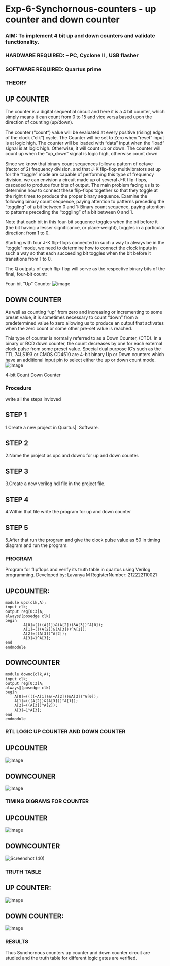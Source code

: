 # Exp-6-Synchornous-counters - up counter and down counter 
### AIM: To implement 4 bit up and down counters and validate  functionality.
### HARDWARE REQUIRED:  – PC, Cyclone II , USB flasher
### SOFTWARE REQUIRED:   Quartus prime
### THEORY 

## UP COUNTER 
The counter is a digital sequential circuit and here it is a 4 bit counter, which simply means it can count from 0 to 15 and vice versa based upon the direction of counting (up/down). 

The counter (“count“) value will be evaluated at every positive (rising) edge of the clock (“clk“) cycle.
The Counter will be set to Zero when “reset” input is at logic high.
The counter will be loaded with “data” input when the “load” signal is at logic high. Otherwise, it will count up or down.
The counter will count up when the “up_down” signal is logic high, otherwise count down

Since we know that binary count sequences follow a pattern of octave (factor of 2) frequency division, and that J-K flip-flop multivibrators set up for the “toggle” mode are capable of performing this type of frequency division, we can envision a circuit made up of several J-K flip-flops, cascaded to produce four bits of output.
The main problem facing us is to determine how to connect these flip-flops together so that they toggle at the right times to produce the proper binary sequence.
Examine the following binary count sequence, paying attention to patterns preceding the “toggling” of a bit between 0 and 1:
Binary count sequence, paying attention to patterns preceding the “toggling” of a bit between 0 and 1.

Note that each bit in this four-bit sequence toggles when the bit before it (the bit having a lesser significance, or place-weight), toggles in a particular direction: from 1 to 0.



 
 

Starting with four J-K flip-flops connected in such a way to always be in the “toggle” mode, we need to determine how to connect the clock inputs in such a way so that each succeeding bit toggles when the bit before it transitions from 1 to 0.

The Q outputs of each flip-flop will serve as the respective binary bits of the final, four-bit count:

 
 

Four-bit “Up” Counter
![image](https://user-images.githubusercontent.com/36288975/169644758-b2f4339d-9532-40c5-af40-8f4f8c942e2c.png)



## DOWN COUNTER 

As well as counting “up” from zero and increasing or incrementing to some preset value, it is sometimes necessary to count “down” from a predetermined value to zero allowing us to produce an output that activates when the zero count or some other pre-set value is reached.

This type of counter is normally referred to as a Down Counter, (CTD). In a binary or BCD down counter, the count decreases by one for each external clock pulse from some preset value. Special dual purpose IC’s such as the TTL 74LS193 or CMOS CD4510 are 4-bit binary Up or Down counters which have an additional input pin to select either the up or down count mode.
![image](https://user-images.githubusercontent.com/36288975/169644844-1a14e123-7228-4ed8-81a9-eb937dff4ac8.png)


4-bit Count Down Counter
### Procedure
 write all the steps invloved 
## STEP 1
1.Create a new project in Quartus|| Software.
## STEP 2
2.Name the project as upc and downc for up and down counter.
## STEP 3
3.Create a new verilog hdl file in the project file. 
## STEP 4
4.Within that file write the program for up and down counter
## STEP 5
5.After that run the program and give the clock pulse value as 50 in timing diagram and run the program.



### PROGRAM 

Program for flipflops  and verify its truth table in quartus using Verilog programming.
Developed by: Lavanya M
RegisterNumber: 212222110021

## UPCOUNTER:
```
module upc(clk,A);
input clk;
output reg[0:3]A;
always@(posedge clk)
begin
		A[0]=((((A[1])&(A[2]))&A[3])^A[0]);
		A[1]=(((A[2])&(A[3]))^A[1]);
		A[2]=((A[3])^A[2]);
		A[3]=1^A[3];
end
endmodule
```

## DOWNCOUNTER
```
module downc(clk,A);
input clk;
output reg[0:3]A;
always@(posedge clk)
begin
	A[0]=((((~A[1])&(~A[2]))&A[3])^A[0]);
	A[1]=(((A[2])&(A[3]))^A[1]);
	A[2]=((A[3])^A[2]);
	A[3]=1^A[3];
end
endmodule
```





### RTL LOGIC UP COUNTER AND DOWN COUNTER  

## UPCOUNTER
![image](https://github.com/LavanyaMuraleedharan/Exp-7-Synchornous-counters-/assets/120103862/7a01e873-0d26-4ede-94e0-b0fc210fe83f)

## DOWNCOUNER
![image](https://github.com/LavanyaMuraleedharan/Exp-7-Synchornous-counters-/assets/120103862/be7ae0ab-38ef-408e-be62-1c633af61131)






### TIMING DIGRAMS FOR COUNTER  
## UPCOUNTER
![image](https://github.com/LavanyaMuraleedharan/Exp-7-Synchornous-counters-/assets/120103862/b78bdb7f-170a-416b-8ee7-bd20a4ffcf4a)



## DOWNCOUNTER
![Screenshot (40)](https://github.com/LavanyaMuraleedharan/Exp-7-Synchornous-counters-/assets/120103862/8067bcee-051b-4f94-95a8-3d512b9bbf0d)






### TRUTH TABLE 

## UP COUNTER:
![image](https://github.com/LavanyaMuraleedharan/Exp-7-Synchornous-counters-/assets/120103862/8fb213f3-00e7-43ea-8844-143b48f5cccd)

## DOWN COUNTER:
![image](https://github.com/LavanyaMuraleedharan/Exp-7-Synchornous-counters-/assets/120103862/a539f1e0-b04f-4350-bcb2-6dfcf6f2f595)



### RESULTS 
Thus Synchornous counters up counter and down counter circuit are studied and the truth table for different logic gates are verified.

